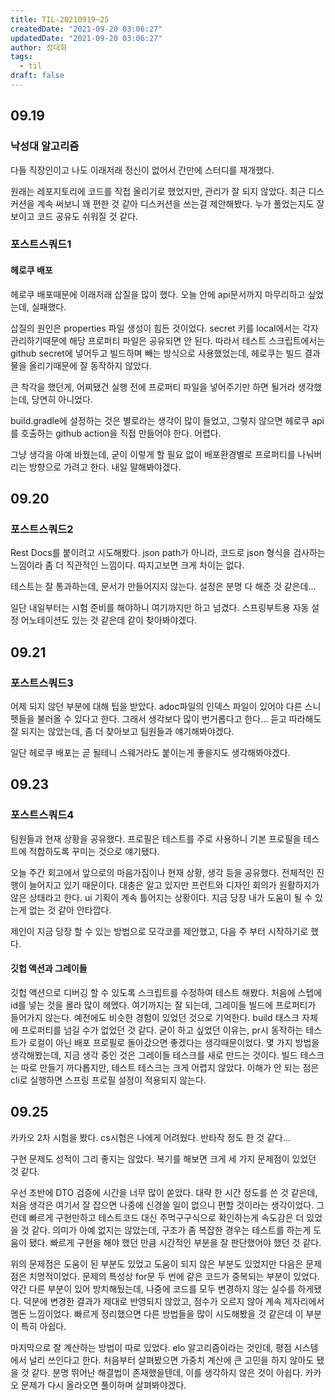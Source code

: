 ```yaml
---
title: TIL-20210919~25
createdDate: "2021-09-20 03:06:27"
updatedDate: "2021-09-20 03:06:27"
author: 정대화
tags:
  - til
draft: false
---
```


## 09.19

### 낙성대 알고리즘

다들 직장인이고 나도 이래저래 정신이 없어서 간만에 스터디를 재개했다.

원래는 레포지토리에 코드를 직접 올리기로 했었지만, 관리가 잘 되지 않았다. 최근 디스커션을 계속 써보니 꽤 편한 것 같아 디스커션을 쓰는걸 제안해봤다. 누가 풀었는지도 잘 보이고 코드 공유도 쉬워질 것 같다.

### 포스트스쿼드1

#### 헤로쿠 배포

헤로쿠 배포때문에 이래저래 삽질을 많이 했다. 오늘 안에 api문서까지 마무리하고 싶었는데, 실패했다.

삽질의 원인은 properties 파일 생성이 힘든 것이었다. secret 키를 local에서는 각자 관리하기때문에 해당 프로퍼티 파일은 공유되면 안 된다. 따라서 테스트 스크립트에서는 github secret에 넣어두고 빌드하며 빼는 방식으로 사용했었는데, 헤로쿠는 빌드 결과물을 올리기때문에 잘 동작하지 않았다.

큰 착각을 했던게, 어찌됐건 실행 전에 프로퍼티 파일을 넣어주기만 하면 될거라 생각했는데, 당연히 아니었다.

build.gradle에 설정하는 것은 별로라는 생각이 많이 들었고, 그렇지 않으면 헤로쿠 api를 호출하는 github action을 직접 만들어야 한다. 어렵다.

그냥 생각을 아예 바꿨는데, 굳이 이렇게 할 필요 없이 배포환경별로 프로퍼티를 나눠버리는 방향으로 가려고 한다. 내일 말해봐야겠다.

## 09.20

### 포스트스쿼드2

Rest Docs를 붙이려고 시도해봤다. json path가 아니라, 코드로 json 형식을 검사하는 느낌이라 좀 더 직관적인 느낌이다. 따지고보면 크게 차이는 없다.

테스트는 잘 통과하는데, 문서가 만들어지지 않는다. 설정은 분명 다 해준 것 같은데...

일단 내일부터는 시험 준비를 해야하니 여기까지만 하고 넘겼다. 스프링부트용 자동 설정 어노테이션도 있는 것 같은데 같이 찾아봐야겠다.

## 09.21

### 포스트스쿼드3

어제 되지 않던 부분에 대해 팁을 받았다. adoc파일의 인덱스 파일이 있어야 다른 스니펫들을 불러올 수 있다고 한다. 그래서 생각보다 많이 번거롭다고 한다... 듣고 따라해도 잘 되지는 않았는데, 좀 더 찾아보고 팀원들과 얘기해봐야겠다.

일단 헤로쿠 배포는 곧 될테니 스웨거라도 붙이는게 좋을지도 생각해봐야겠다.

## 09.23

### 포스트스쿼드4

팀원들과 현재 상황을 공유했다. 프로필은 테스트를 주로 사용하니 기본 프로필을 테스트에 적합하도록 꾸미는 것으로 얘기됐다.

오늘 주간 회고에서 앞으로의 마음가짐이나 현재 상황, 생각 등을 공유했다. 전체적인 진행이 늘어지고 있기 때문이다. 대충은 알고 있지만 프런트와 디자인 회의가 원활하지가 않은 상태라고 한다. ui 기획이 계속 틀어지는 상황이다. 지금 당장 내가 도움이 될 수 있는게 없는 것 같아 안타깝다.

제인이 지금 당장 할 수 있는 방법으로 모각코를 제안했고, 다음 주 부터 시작하기로 했다.

#### 깃헙 액션과 그레이들

깃헙 액션으로 디버깅 할 수 있도록 스크립트를 수정하여 테스트 해봤다. 처음에 스텝에 id를 넣는 것을 몰라 많이 헤멨다. 여기까지는 잘 되는데, 그레이들 빌드에 프로퍼티가 들어가지 않는다. 예전에도 비슷한 경험이 있었던 것으로 기억한다. build 태스크 자체에 프로퍼티를 넘길 수가 없었던 것 같다. 굳이 하고 싶었던 이유는, pr시 동작하는 테스트가 로컬이 아닌 배포 프로필로 돌아갔으면 좋겠다는 생각때문이었다. 몇 가지 방법을 생각해봤는데, 지금 생각 중인 것은 그레이들 테스크를 새로 만드는 것이다. 빌드 테스크는 따로 만들기 까다롭지만, 테스트 테스크는 크게 어렵지 않았다. 이해가 안 되는 점은 cli로 실행하면 스프링 프로필 설정이 적용되지 않는다.

## 09.25

카카오 2차 시험을 봤다. cs시험은 나에게 어려웠다. 반타작 정도 한 것 같다...

구현 문제도 성적이 그리 좋지는 않았다. 복기를 해보면 크게 세 가지 문제점이 있었던 것 같다.

우선 초반에 DTO 검증에 시간을 너무 많이 쏟았다. 대략 한 시간 정도를 쓴 것 같은데, 처음 생각은 여기서 잘 잡으면 나중에 신경쓸 일이 없으니 편할 것이라는 생각이었다. 그런데 빠르게 구현만하고 테스트코드 대신 주먹구구식으로 확인하는게 속도감은 더 있었을 것 같다. 의미가 아예 없지는 않았는데, 구조가 좀 복잡한 경우는 테스트를 하는게 도움이 됐다. 빠르게 구현을 해야 했던 만큼 시간적인 부분을 잘 판단했어야 했던 것 같다.

위의 문제점은 도움이 된 부분도 있었고 도움이 되지 않은 부분도 있었지만 다음은 문제점은 치명적이었다. 문제의 특성상 for문 두 번에 같은 코드가 중복되는 부분이 있었다. 약간 다른 부분이 있어 방치해뒀는데, 나중에 코드를 모두 변경하지 않는 실수를 하게됐다. 덕분에 변경한 결과가 제대로 반영되지 않았고, 점수가 오르지 않아 계속 제자리에서 멤돈 느낌이었다. 빠르게 정리했으면 다른 방법들을 많이 시도해봤을 것 같은데 이 부분이 특히 아쉽다.

마지막으로 잘 계산하는 방법이 따로 있었다. elo 알고리즘이라는 것인데, 평점 시스템에서 널리 쓰인다고 한다. 처음부터 살펴봤으면 가중치 계산에 큰 고민을 하지 않아도 됐을 것 같다. 분명 뛰어난 해결법이 존재했을텐데, 이를 생각하지 않은 것이 아쉽다. 카카오 문제가 다시 올라오면 풀이하며 살펴봐야겠다.
